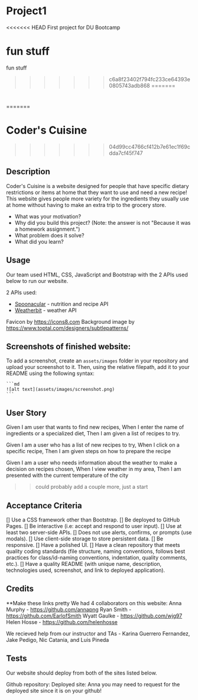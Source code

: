# Project1
<<<<<<< HEAD
First project for DU Bootcamp

 fun stuff
=======
 fun stuff
>>>>>>> c6a8f23402f794fc233ce64393e0805743adb868
=======

# <Your-Project-Title>
=======

# Coder's Cuisine
>>>>>>> 04d99cc4766cf412b7e61ec1f69cdda7cf45f747

## Description

Coder's Cuisine is a website designed for people that have specific dietary restrictions or items at home that they want to use and need a new recipe! This website gives people more variety for the ingredients they usually use at home without having to make an extra trip to the grocery store.

- What was your motivation?
- Why did you build this project? (Note: the answer is not "Because it was a homework assignment.")
- What problem does it solve?
- What did you learn?

## Usage

Our team used HTML, CSS, JavaScript and Bootstrap with the 2 APIs used below to run our website.

2 APIs used:
- [Spoonacular](https://spoonacular.com/food-api) - nutrition and recipe API 
- [Weatherbit](https://www.weatherbit.io/features) - weather API

Favicon by https://icons8.com
Background image by https://www.toptal.com/designers/subtlepatterns/ 


## Screenshots of finished website:


To add a screenshot, create an `assets/images` folder in your repository and upload your screenshot to it. Then, using the relative filepath, add it to your README using the following syntax:

    ```md
    ![alt text](assets/images/screenshot.png)
    ```

## User Story

Given I am user that wants to find new recipes, When I enter the name of ingredients or a specialized diet, Then I am given a list of recipes to try.

Given I am a user who has a list of new recipes to try, When I click on a specific recipe, Then I am given steps on how to prepare the recipe

Given I am a user who needs information about the weather to make a decision on recipes chosen, When I view weather in my area, Then I am presented with the current temperature of the city


>> could probably add a couple more, just a start

## Acceptance Criteria

[] Use a CSS framework other than Bootstrap.
[] Be deployed to GitHub Pages.
[] Be interactive (i.e: accept and respond to user input).
[] Use at least two server-side APIs.
[] Does not use alerts, confirms, or prompts (use modals).
[] Use client-side storage to store persistent data.
[] Be responsive.
[] Have a polished UI.
[] Have a clean repository that meets quality coding standards (file structure, naming conventions, follows best practices for class/id-naming conventions, indentation, quality comments, etc.).
[] Have a quality README (with unique name, description, technologies used, screenshot, and link to deployed application).


## Credits
**Make these links pretty
We had 4 collaborators on this website:
Anna Murphy - https://github.com/annapng 
Ryan Smith - https://github.com/EarlofSmith 
Wyatt Gaulke - https://github.com/wjg97 
Helen Hosse - https://github.com/helenhosse

We recieved help from our instructor and TAs - Karina Guerrero Fernandez, Jake Pedigo, Nic Catania, and Luis Pineda


## Tests

Our website should deploy from both of the sites listed below.

Github repository:
Deployed site: Anna you may need to request for the deployed site since it is on your github!
